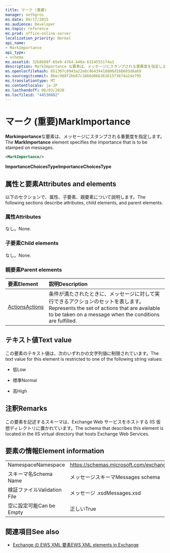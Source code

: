 ```yaml
---
title: マーク (重要)
manager: sethgros
ms.date: 09/17/2015
ms.audience: Developer
ms.topic: reference
ms.prod: office-online-server
localization_priority: Normal
api_name:
- MarkImportance
api_type:
- schema
ms.assetid: 32b8b08f-65e9-4764-b40a-63245551f4a3
description: MarkImportance な要素は、メッセージにスタンプされる重要度を指定します。
ms.openlocfilehash: 051307c0943a22e0c46439410806d168603d8a69
ms.sourcegitcommit: 88ec988f2bb67c1866d06b361615f3674a24e795
ms.translationtype: MT
ms.contentlocale: ja-JP
ms.lasthandoff: 06/03/2020
ms.locfileid: "44530882"
---
```

# <a name="markimportance"></a><span data-ttu-id="7e54b-103">マーク (重要)</span><span class="sxs-lookup"><span data-stu-id="7e54b-103">MarkImportance</span></span>

<span data-ttu-id="7e54b-104">**Markimportance**な要素は、メッセージにスタンプされる重要度を指定します。</span><span class="sxs-lookup"><span data-stu-id="7e54b-104">The **MarkImportance** element specifies the importance that is to be stamped on messages.</span></span> 
  
```XML
<MarkImportance/>
```

 <span data-ttu-id="7e54b-105">**ImportanceChoicesType**</span><span class="sxs-lookup"><span data-stu-id="7e54b-105">**ImportanceChoicesType**</span></span>
## <a name="attributes-and-elements"></a><span data-ttu-id="7e54b-106">属性と要素</span><span class="sxs-lookup"><span data-stu-id="7e54b-106">Attributes and elements</span></span>

<span data-ttu-id="7e54b-107">以下のセクションで、属性、子要素、親要素について説明します。</span><span class="sxs-lookup"><span data-stu-id="7e54b-107">The following sections describe attributes, child elements, and parent elements.</span></span>
  
### <a name="attributes"></a><span data-ttu-id="7e54b-108">属性</span><span class="sxs-lookup"><span data-stu-id="7e54b-108">Attributes</span></span>

<span data-ttu-id="7e54b-109">なし。</span><span class="sxs-lookup"><span data-stu-id="7e54b-109">None.</span></span>
  
### <a name="child-elements"></a><span data-ttu-id="7e54b-110">子要素</span><span class="sxs-lookup"><span data-stu-id="7e54b-110">Child elements</span></span>

<span data-ttu-id="7e54b-111">なし。</span><span class="sxs-lookup"><span data-stu-id="7e54b-111">None.</span></span>
  
### <a name="parent-elements"></a><span data-ttu-id="7e54b-112">親要素</span><span class="sxs-lookup"><span data-stu-id="7e54b-112">Parent elements</span></span>

|<span data-ttu-id="7e54b-113">**要素**</span><span class="sxs-lookup"><span data-stu-id="7e54b-113">**Element**</span></span>|<span data-ttu-id="7e54b-114">**説明**</span><span class="sxs-lookup"><span data-stu-id="7e54b-114">**Description**</span></span>|
|:-----|:-----|
|[<span data-ttu-id="7e54b-115">Actions</span><span class="sxs-lookup"><span data-stu-id="7e54b-115">Actions</span></span>](actions.md) <br/> |<span data-ttu-id="7e54b-116">条件が満たされたときに、メッセージに対して実行できるアクションのセットを表します。</span><span class="sxs-lookup"><span data-stu-id="7e54b-116">Represents the set of actions that are available to be taken on a message when the conditions are fulfilled.</span></span>  <br/> |
   
## <a name="text-value"></a><span data-ttu-id="7e54b-117">テキスト値</span><span class="sxs-lookup"><span data-stu-id="7e54b-117">Text value</span></span>

<span data-ttu-id="7e54b-118">この要素のテキスト値は、次のいずれかの文字列値に制限されています。</span><span class="sxs-lookup"><span data-stu-id="7e54b-118">The text value for this element is restricted to one of the following string values:</span></span>
  
- <span data-ttu-id="7e54b-119">低</span><span class="sxs-lookup"><span data-stu-id="7e54b-119">Low</span></span>
    
- <span data-ttu-id="7e54b-120">標準</span><span class="sxs-lookup"><span data-stu-id="7e54b-120">Normal</span></span>
    
- <span data-ttu-id="7e54b-121">高</span><span class="sxs-lookup"><span data-stu-id="7e54b-121">High</span></span>
    
## <a name="remarks"></a><span data-ttu-id="7e54b-122">注釈</span><span class="sxs-lookup"><span data-stu-id="7e54b-122">Remarks</span></span>

<span data-ttu-id="7e54b-123">この要素を記述するスキーマは、Exchange Web サービスをホストする IIS 仮想ディレクトリに置かれています。</span><span class="sxs-lookup"><span data-stu-id="7e54b-123">The schema that describes this element is located in the IIS virtual directory that hosts Exchange Web Services.</span></span>
  
## <a name="element-information"></a><span data-ttu-id="7e54b-124">要素の情報</span><span class="sxs-lookup"><span data-stu-id="7e54b-124">Element information</span></span>

|||
|:-----|:-----|
|<span data-ttu-id="7e54b-125">Namespace</span><span class="sxs-lookup"><span data-stu-id="7e54b-125">Namespace</span></span>  <br/> |https://schemas.microsoft.com/exchange/services/2006/messages  <br/> |
|<span data-ttu-id="7e54b-126">スキーマ名</span><span class="sxs-lookup"><span data-stu-id="7e54b-126">Schema Name</span></span>  <br/> |<span data-ttu-id="7e54b-127">メッセージスキーマ</span><span class="sxs-lookup"><span data-stu-id="7e54b-127">Messages schema</span></span>  <br/> |
|<span data-ttu-id="7e54b-128">検証ファイル</span><span class="sxs-lookup"><span data-stu-id="7e54b-128">Validation File</span></span>  <br/> |<span data-ttu-id="7e54b-129">メッセージ .xsd</span><span class="sxs-lookup"><span data-stu-id="7e54b-129">Messages.xsd</span></span>  <br/> |
|<span data-ttu-id="7e54b-130">空に設定可能</span><span class="sxs-lookup"><span data-stu-id="7e54b-130">Can be Empty</span></span>  <br/> |<span data-ttu-id="7e54b-131">正しい</span><span class="sxs-lookup"><span data-stu-id="7e54b-131">True</span></span>  <br/> |
   
## <a name="see-also"></a><span data-ttu-id="7e54b-132">関連項目</span><span class="sxs-lookup"><span data-stu-id="7e54b-132">See also</span></span>



- [<span data-ttu-id="7e54b-133">Exchange の EWS XML 要素</span><span class="sxs-lookup"><span data-stu-id="7e54b-133">EWS XML elements in Exchange</span></span>](ews-xml-elements-in-exchange.md)

